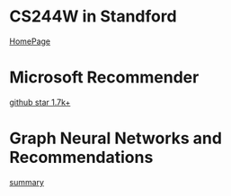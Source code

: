 # CS244W in Standford

[HomePage](http://web.stanford.edu/class/cs224w/?fbclid=IwAR34rzTiai1MgFJzNGH9jsOD0AFz4ueurggkRFsNe-zGOseMYh9V5gg0FQg)

# Microsoft Recommender

[github star 1.7k+](https://github.com/microsoft/recommenders)

# Graph Neural Networks and Recommendations

[summary](https://github.com/yazdotai/graph-networks)
